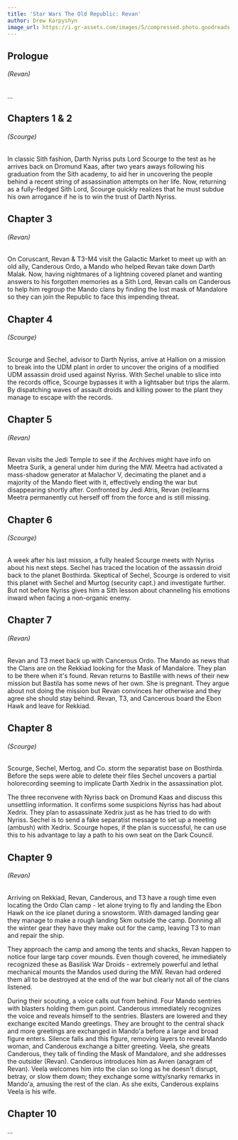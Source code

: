 ```yaml
---
title: 'Star Wars The Old Republic: Revan'
author: Drew Karpyshyn
image_url: https://i.gr-assets.com/images/S/compressed.photo.goodreads.com/books/1344368840l/13359972.jpg
---
```


## Prologue
###### (Revan)

...

## Chapters 1 & 2
###### (Scourge)

In classic Sith fashion, Darth Nyriss puts Lord Scourge to the test as he arrives back on Dromund Kaas, after two years aways following his graduation from the Sith academy, to aid her in uncovering the people behind a recent string of assassination attempts on her life. Now, returning as a fully-fledged Sith Lord, Scourge quickly realizes that he must subdue his own arrogance if he is to win the trust of Darth Nyriss.

## Chapter 3
###### (Revan)

On Coruscant, Revan & T3-M4 visit the Galactic Market to meet up with an old ally, Canderous Ordo, a Mando who helped Revan take down Darth Malak. Now, having nightmares of a lightning covered planet and wanting answers to his forgotten memories as a Sith Lord, Revan calls on Canderous to help him regroup the Mando clans by finding the lost mask of Mandalore so they can join the Republic to face this impending threat.

## Chapter 4
###### (Scourge)

Scourge and Sechel, advisor to Darth Nyriss, arrive at Hallion on a mission to break into the UDM plant in order to uncover the origins of a modified UDM assassin droid used against Nyriss. With Sechel unable to slice into the records office, Scourge bypasses it with a lightsaber but trips the alarm. By dispatching waves of assault droids and killing power to the plant they manage to escape with the records.

## Chapter 5
###### (Revan)

Revan visits the Jedi Temple to see if the Archives might have info on Meetra Surik, a general under him during the MW. Meetra had activated a mass-shadow generator at Malachor V, decimating the planet and a majority of the Mando fleet with it, effectively ending the war but disappearing shortly after. Confronted by Jedi Atris, Revan (re)learns Meetra permanently cut herself off from the force and is still missing.

## Chapter 6
###### (Scourge)

A week after his last mission, a fully healed Scourge meets with Nyriss about his next steps. Sechel has traced the location of the assassin droid back to the planet Bosthirda. Skeptical of Sechel, Scourge is ordered to visit this planet with Sechel and Murtog (security capt.) and investigate further. But not before Nyriss gives him a Sith lesson about channeling his emotions inward when facing a non-organic enemy.

## Chapter 7
###### (Revan)

Revan and T3 meet back up with Cancerous Ordo. The Mando as news that the Clans are on the Rekkiad looking for the Mask of Mandalore. They plan to be there when it's found. Revan returns to Bastille with news of their new mission but Bastila has some news of her own. She is pregnant. They argue about not doing the mission but Revan convinces her otherwise and they agree she should stay behind. Revan, T3, and Cancerous board the Ebon Hawk and leave for Rekkiad.

## Chapter 8
###### (Scourge)

Scourge, Sechel, Mertog, and Co. storm the separatist base on Bosthirda. Before the seps were able to delete their files Sechel uncovers a partial holorecording seeming to implicate Darth Xedrix in the assassination plot.

The three reconvene with Nyriss back on Dromund Kaas and discuss this unsettling information. It confirms some suspicions Nyriss has had about Xedrix. They plan to assassinate Xedrix just as he has tried to do with Nyriss. Sechel is to send a fake separatist message to set up a meeting (ambush) with Xedrix. Scourge hopes, if the plan is successful, he can use this to his advantage to lay a path to his own seat on the Dark Council.

## Chapter 9
###### (Revan)

Arriving on Rekkiad, Revan, Canderous, and T3 have a rough time even locating the Ordo Clan camp - let alone trying to fly and landing the Ebon Hawk on the ice planet during a snowstorm. With damaged landing gear they manage to make a rough landing 5km outside the camp. Donning all the winter gear they have they make out for the camp, leaving T3 to man and repair the ship.

They approach the camp and among the tents and shacks, Revan happen to notice four large tarp cover mounds. Even though covered, he immediately recognized these as Basilisk War Droids - extremely powerful and lethal mechanical mounts the Mandos used during the MW. Revan had ordered them all to be destroyed at the end of the war but clearly not all of the clans listened.

During their scouting, a voice calls out from behind. Four Mando sentries with blasters holding them gun point. Canderous immediately recognizes the voice and reveals himself to the sentries. Blasters are lowered and they exchange excited Mando greetings. They are brought to the central shack and more greetings are exchanged in Mando'a before a large and broad figure enters. Silence falls and this figure, removing layers to reveal Mando woman, and Canderous exchange a bitter greeting. Veela, she greats Canderous, they talk of finding the Mask of Mandalore, and she addresses the outsider (Revan). Canderous introduces him as Avren (anagram of Revan). Veela welcomes him into the clan so long as he doesn't disrupt, betray, or slow them down; they exchange some witty/snarky remarks in Mando'a, amusing the rest of the clan. As she exits, Canderous explains Veela is his wife.

## Chapter 10

...
